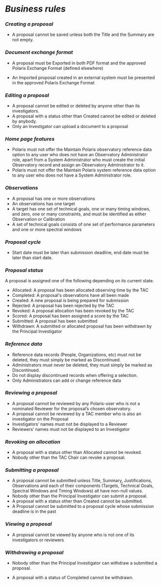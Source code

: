 # ***Business rules***


### *Creating a proposal*

<ul><li>
A proposal cannot be saved unless both the Title and the Summary are not empty.
</li></ul>

### *Document exchange format*

<ul><li>A proposal must be Exported in both PDF format and the approved Polaris Exchange Format (defined elsewhere)</li></ul>
<ul><li>An Imported proposal created in an external system must be presented in the approved Polaris Exchange Format</li></ul>

###	*Editing a proposal*

<ul><li>
A proposal cannot be edited or deleted by anyone other than its investigators.
</li><li>A proposal with a status other than Created cannot be edited or deleted by anybody.
</li><li>Only an Investigator can upload a document to a proposal
</li></ul>


### *Home page features*

<ul><li>
Polaris must not offer the Maintain Polaris observatory reference data option to any user who does not have an Observatory Administrator role, apart from a System Administrator who must create the initial Observatory record and assign an Observatory Administrator to it.
</li><li>Polaris must not offer the Maintain Polaris system reference data option to any user who does not have a System Administrator role.
</li></ul>

### *Observations*

<ul><li>A proposal has one or more observations</li>
<li>An observations has one target</li>
<li>A target has one set of technical goals, one or many timing windows, and zero, one or many constraints, and must be identified as either Observation or Calibration</li>
<li>A set of technical goals consists of one set of performance parameters and one or more spectral windows</li></ul>

###	*Proposal cycle*

<ul><li>
Start date must be later than submission deadline, end date must be later than start date.
</li></ul>

###	*Proposal status*

A proposal is assigned one of the following depending on its current state.

<ul>
<li>Allocated: A proposal has been allocated observing time by the TAC
</li><li>Completed: A proposal's observations have all been made
</li><li>Created:   A new proposal is being prepared for submission
</li><li>Rejected:  A proposal has been rejected by the TAC
</li><li>Revoked:   A proposal allocation has been revoked by the TAC
</li><li>Scored:    A proposal has been assigned a score by the TAC
</li><li>Submitted: A proposal has been submitted
</li><li>Withdrawn: A submitted or allocated proposal has been withdrawn by the Principal Investigator
</li></ul>

###	*Reference data*

<ul><li>
Reference data records (People, Organizations, etc) must not be deleted, they must simply be marked as Discontinued.
</li><li>Administrators must never be deleted, they must simply be marked as Discontinued.
</li><li>Do not display discontinued records when offering a selection.
</li><li>Only Administrators can add or change reference data
</li></ul>


###	*Reviewing a proposal*

<ul><li>
A proposal cannot be reviewed by any Polaris-user who is not a nominated Reviewer for the proposal’s chosen observatory.
</li><li>A proposal cannot be reviewed by a TAC member who is also an investigator on the Proposal
</li><li>Investigators’ names must not be displayed to a Reviewer
</li><li>Reviewers’ names must not be displayed to an Investigator
</li></ul>


###	*Revoking an allocation*

<ul><li>
A proposal with a status other than Allocated cannot be revoked.
</li><li>Nobody other than the TAC Chair can revoke a proposal.
</li></ul>


###	*Submitting a proposal*

<ul><li>
A proposal cannot be submitted unless Title, Summary, Justifications, Observations and each of their components (Targets, Technical Goals, Spectral Windows and Timing Windows) all have non-null values.
</li><li>Nobody other than the Principal Investigator can submit a proposal.
</li><li>A proposal with a status other than Created cannot be submitted.
</li><li>A Proposal cannot be submitted to a proposal cycle whose submission deadline is in the past
</li></ul>


###	*Viewing a proposal*

<ul>
<li>A proposal cannot be viewed by anyone who is not one of its investigators or reviewers
</li></ul>


###	*Withdrawing a proposal*

<ul><li>

Nobody other than the Principal Investigator can withdraw a submitted a proposal.
</li><li>A proposal with a status of Completed cannot be withdrawn.
</li></ul>


